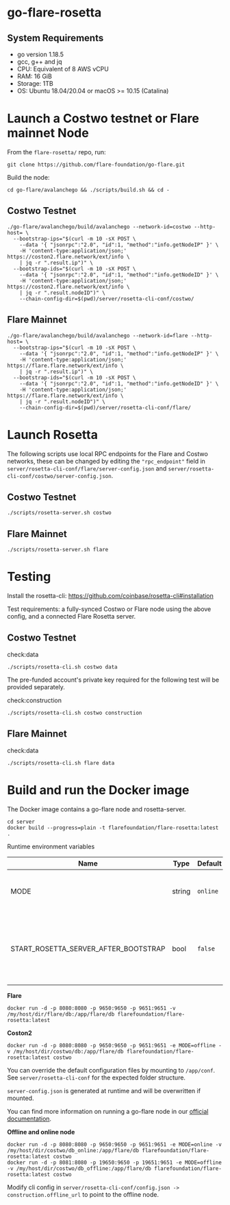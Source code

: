 # go-flare-rosetta

## System Requirements
- go version 1.18.5
- gcc, g++ and jq
- CPU: Equivalent of 8 AWS vCPU
- RAM: 16 GiB
- Storage: 1TB
- OS: Ubuntu 18.04/20.04 or macOS >= 10.15 (Catalina)

# Launch a Costwo testnet or Flare mainnet Node

From the `flare-rosetta/` repo, run:
```
git clone https://github.com/flare-foundation/go-flare.git
```

Build the node:
```
cd go-flare/avalanchego && ./scripts/build.sh && cd -
```

## Costwo Testnet
```
./go-flare/avalanchego/build/avalanchego --network-id=costwo --http-host= \
  --bootstrap-ips="$(curl -m 10 -sX POST \
    --data '{ "jsonrpc":"2.0", "id":1, "method":"info.getNodeIP" }' \
    -H 'content-type:application/json;' https://coston2.flare.network/ext/info \
    | jq -r ".result.ip")" \
  --bootstrap-ids="$(curl -m 10 -sX POST \
    --data '{ "jsonrpc":"2.0", "id":1, "method":"info.getNodeID" }' \
    -H 'content-type:application/json;' https://coston2.flare.network/ext/info \
    | jq -r ".result.nodeID")" \
    --chain-config-dir=$(pwd)/server/rosetta-cli-conf/costwo/
```

## Flare Mainnet
```
./go-flare/avalanchego/build/avalanchego --network-id=flare --http-host= \
  --bootstrap-ips="$(curl -m 10 -sX POST \
    --data '{ "jsonrpc":"2.0", "id":1, "method":"info.getNodeIP" }' \
    -H 'content-type:application/json;' https://flare.flare.network/ext/info \
    | jq -r ".result.ip")" \
  --bootstrap-ids="$(curl -m 10 -sX POST \
    --data '{ "jsonrpc":"2.0", "id":1, "method":"info.getNodeID" }' \
    -H 'content-type:application/json;' https://flare.flare.network/ext/info \
    | jq -r ".result.nodeID")" \
    --chain-config-dir=$(pwd)/server/rosetta-cli-conf/flare/
```

# Launch Rosetta

The following scripts use local RPC endpoints for the Flare and Costwo networks, these can be changed by editing the `"rpc_endpoint"` field in `server/rosetta-cli-conf/flare/server-config.json` and `server/rosetta-cli-conf/costwo/server-config.json`. 

## Costwo Testnet
```
./scripts/rosetta-server.sh costwo
```

## Flare Mainnet
```
./scripts/rosetta-server.sh flare
```

# Testing

Install the rosetta-cli: https://github.com/coinbase/rosetta-cli#installation

Test requirements: a fully-synced Costwo or Flare node using the above config, and a connected Flare Rosetta server.

## Costwo Testnet

check:data
```
./scripts/rosetta-cli.sh costwo data
```

The pre-funded account's private key required for the following test will be provided separately.

check:construction
```
./scripts/rosetta-cli.sh costwo construction
```

## Flare Mainnet

check:data
```
./scripts/rosetta-cli.sh flare data
```

# Build and run the Docker image

The Docker image contains a go-flare node and rosetta-server.

```
cd server
docker build --progress=plain -t flarefoundation/flare-rosetta:latest .
```

Runtime environment variables

| Name          | Type    | Default | Description
|---------------|---------|---------|-------------------------------------------
| MODE          | string  | `online` | Mode of operations. One of: `online`, `offline`
| START_ROSETTA_SERVER_AFTER_BOOTSTRAP          | bool  | `false` | Waits for go-flare to fully bootstrap before launching rosetta-server

**Flare**
```
docker run -d -p 8080:8080 -p 9650:9650 -p 9651:9651 -v /my/host/dir/flare/db:/app/flare/db flarefoundation/flare-rosetta:latest
```

**Coston2**
```
docker run -d -p 8080:8080 -p 9650:9650 -p 9651:9651 -e MODE=offline -v /my/host/dir/costwo/db:/app/flare/db flarefoundation/flare-rosetta:latest costwo
```

You can override the default configuration files by mounting to `/app/conf`. See `server/rosetta-cli-conf` for the expected folder structure.

`server-config.json` is generated at runtime and will be overwritten if mounted.

You can find more information on running a go-flare node in our [official documentation](https://docs.flare.network/infra/observation/deploying/).

**Offline and online node**

```
docker run -d -p 8080:8080 -p 9650:9650 -p 9651:9651 -e MODE=online -v /my/host/dir/costwo/db_online:/app/flare/db flarefoundation/flare-rosetta:latest costwo
docker run -d -p 8081:8080 -p 19650:9650 -p 19651:9651 -e MODE=offline -v /my/host/dir/costwo/db_offline:/app/flare/db flarefoundation/flare-rosetta:latest costwo
```

Modify cli config in `server/rosetta-cli-conf/config.json -> construction.offline_url` to point to the offline node.
